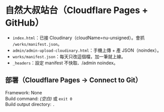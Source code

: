 # 自然大叔站台（Cloudflare Pages + GitHub）
- `index.html`：已接 Cloudinary（cloudName=nu-unsigned）。會抓 `/works/manifest.json`。
- `admin/admin-upload-cloudinary.html`：手機上傳 + 產 JSON（noindex）。
- `works/manifest.json`：每天只改這個檔，加一筆就上線。
- `_headers`：設定 manifest 不快取、/admin noindex。

## 部署（Cloudflare Pages → Connect to Git）
Framework: None  
Build command: *(空白)* 或 `exit 0`  
Build output directory: `.`  
